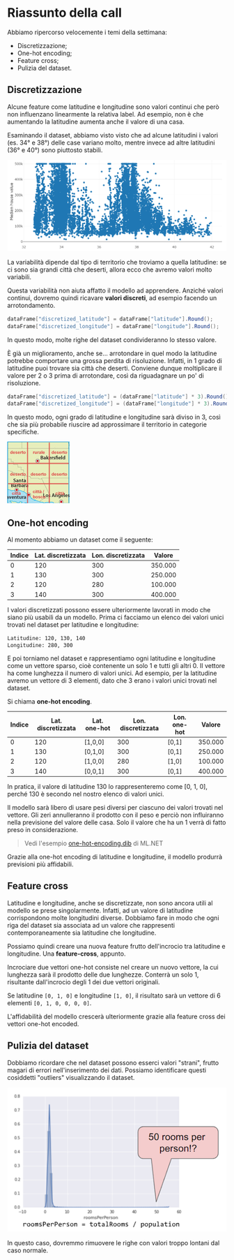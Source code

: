 # Riassunto della call

Abbiamo ripercorso velocemente i temi della settimana:
 - Discretizzazione;
 - One-hot encoding;
 - Feature cross;
 - Pulizia del dataset.

## Discretizzazione
Alcune feature come latitudine e longitudine sono valori continui che però non influenzano linearmente la relativa label. Ad esempio, non è che aumentando la latitudine aumenta anche il valore di una casa.

Esaminando il dataset, abbiamo visto visto che ad alcune latitudini i valori (es. 34° e 38°) delle case variano molto, mentre invece ad altre latitudini (36° e 40°) sono piuttosto stabili.

![latitudine.png](latitudine.png)

La variabilità dipende dal tipo di territorio che troviamo a quella latitudine: se ci sono sia grandi città che deserti, allora ecco che avremo valori molto variabili.

Questa variabilità non aiuta affatto il modello ad apprendere. Anziché valori continui, dovremo quindi ricavare **valori discreti**, ad esempio facendo un arrotondamento.

```csharp
dataFrame["discretized_latitude"] = dataFrame["latitude"].Round();
dataFrame["discretized_longitude"] = dataFrame["longitude"].Round();
```

In questo modo, molte righe del dataset condivideranno lo stesso valore.

È già un miglioramento, anche se... arrotondare in quel modo la latitudine potrebbe comportare una grossa perdita di risoluzione. Infatti, in 1 grado di latitudine puoi trovare sia città che deserti. Conviene dunque moltiplicare il valore per 2 o 3 prima di arrotondare, così da riguadagnare un po' di risoluzione.

```csharp
dataFrame["discretized_latitude"] = (dataFrame["latitude"] * 3).Round();
dataFrame["discretized_longitude"] = (dataFrame["longitude"] * 3).Round();
```

In questo modo, ogni grado di latitudine e longitudine sarà diviso in 3, così che sia più probabile riuscire ad approssimare il territorio in categorie specifiche.

![discretizzazione.png](discretizzazione.png)

## One-hot encoding

Al momento abbiamo un dataset come il seguente:

|Indice|Lat. discretizzata|Lon. discretizzata|Valore|
|--|--|--|--|
|0|120|300|350.000|
|1|130|300|250.000|
|2|120|280|100.000|
|3|140|300|400.000|

I valori discretizzati possono essere ulteriormente lavorati in modo che siano più usabili da un modello. Prima ci facciamo un elenco dei valori unici trovati nel dataset per latitudine e longitudine:

```
Latitudine: 120, 130, 140
Longitudine: 280, 300
```

E poi torniamo nel dataset e rappresentiamo ogni latitudine e longitudine come un vettore sparso, cioè contenente un solo 1 e tutti gli altri 0. Il vettore ha come lunghezza il numero di valori unici. Ad esempio, per la latitudine avremo un vettore di 3 elementi, dato che 3 erano i valori unici trovati nel dataset.

Si chiama **one-hot encoding**.

|Indice|Lat. discretizzata|Lat. one-hot|Lon. discretizzata|Lon. one-hot|Valore|
|--|--|--|--|--|--|
|0|120|[1,0,0]|300|[0,1]|350.000|
|1|130|[0,1,0]|300|[0,1]|250.000|
|2|120|[1,0,0]|280|[1,0]|100.000|
|3|140|[0,0,1]|300|[0,1]|400.000|

In pratica, il valore di latitudine 130 lo rappresenteremo come [0, 1, 0], perché 130 è secondo nel nostro elenco di valori unici.

Il modello sarà libero di usare pesi diversi per ciascuno dei valori trovati nel vettore. Gli zeri annulleranno il prodotto con il peso e perciò non influiranno nella previsione del valore delle casa. Solo il valore che ha un 1 verrà di fatto preso in considerazione.

> Vedi l'esempio [one-hot-encoding.dib](one-hot-encoding.dib) di ML.NET

Grazie alla one-hot encoding di latitudine e longitudine, il modello produrrà previsioni più affidabili.

## Feature cross

Latitudine e longitudine, anche se discretizzate, non sono ancora utili al modello se prese singolarmente. Infatti, ad un valore di latitudine corrispondono molte longitudini diverse. Dobbiamo fare in modo che ogni riga del dataset sia associata ad un valore che rappresenti contemporaneamente sia latitudine che longitudine.

Possiamo quindi creare una nuova feature frutto dell'incrocio tra latitudine e longitudine. Una **feature-cross**, appunto.

Incrociare due vettori one-hot consiste nel creare un nuovo vettore, la cui lunghezza sarà il prodotto delle due lunghezze. Conterrà un solo 1, risultante dall'incrocio degli 1 dei due vettori originali.

Se latitudine `[0, 1, 0]` e longitudine `[1, 0]`, il risultato sarà un vettore di 6 elementi `[0, 1, 0, 0, 0, 0]`.

L'affidabilità del modello crescerà ulteriormente grazie alla feature cross dei vettori one-hot encoded.

## Pulizia del dataset
Dobbiamo ricordare che nel dataset possono esserci valori "strani", frutto magari di errori nell'inserimento dei dati. Possiamo identificare questi cosiddetti "outliers" visualizzando il dataset.

![outliers.png](outliers.png)

In questo caso, dovremmo rimuovere le righe con valori troppo lontani dal caso normale.